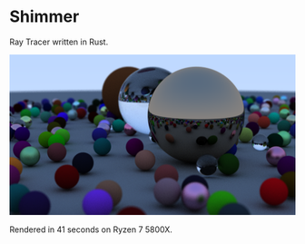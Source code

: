 # Shimmer

Ray Tracer written in Rust.

![Rendered Image](image.png "Rendered Image")

Rendered in 41 seconds on Ryzen 7 5800X.
